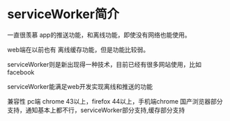 # serviceWorker简介

一直很羡慕 app的推送功能，和离线功能，即使没有网络也能使用。

web端在以前也有 离线缓存功能，但是功能比较弱。

serviceWorker则是新出现得一种技术，目前已经有很多网站使用，比如facebook

serviceWorker能满足web开发实现离线和推送的功能


 兼容性 pc端 chrome 43以上，firefox 44以上，手机端chrome
国产浏览器部分支持，通知基本上都不行，serviceWorker部分支持,缓存部分支持
